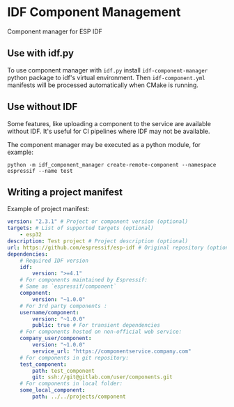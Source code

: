 # IDF Component Management

Component manager for ESP IDF

## Use with idf.py

To use component manager with `idf.py` install `idf-component-manager` python package to idf's virtual environment. Then `idf-component.yml` manifests will be processed automatically when CMake is running.

## Use without IDF

Some features, like uploading a component to the service are available without IDF. It's useful for CI pipelines where IDF may not be available.

The component manager may be executed as a python module, for example:

```
python -m idf_component_manager create-remote-component --namespace espressif --name test
```

## Writing a project manifest

Example of project manifest:

```yaml
version: "2.3.1" # Project or component version (optional)
targets: # List of supported targets (optional)
    - esp32
description: Test project # Project description (optional)
url: https://github.com/espressif/esp-idf # Original repository (optional)
dependencies:
    # Required IDF version
    idf:
        version: ">=4.1"
    # For components maintained by Espressif:
    # Same as `espressif/component`
    component:
        version: "~1.0.0"
    # For 3rd party components :
    username/component:
        version: "~1.0.0"
        public: true # For transient dependencies
    # For components hosted on non-official web service:
    company_user/component:
        version: "~1.0.0"
        service_url: "https://componentservice.company.com"
    # For components in git repository:
    test_component:
        path: test_component
        git: ssh://git@gitlab.com/user/components.git
    # For components in local folder:
    some_local_component:
        path: ../../projects/component
```

